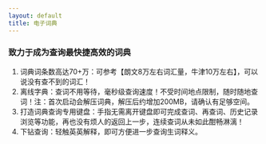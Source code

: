 ```yaml
---
layout: default
title: 电子词典
---
```


###   致力于成为查询最快捷高效的词典

1. 词典词条数高达70+万：可参考【朗文8万左右词汇量，牛津10万左右】，可以说没有查不到的词汇！
2. 离线字典：查词不用等待，毫秒级查询速度！不受时间地点限制，随时随地查词！注：首次启动会解压词典，解压后约增加200MB，请确认有足够空间。
3. 打造词典查询专用键盘：手指无需离开键盘即可完成查词、再查词、历史记录浏览等功能，再也没有烦人的返回上一步，连续查词从未如此酣畅淋漓！
4. 下钻查询：轻触英英解释，即可方便进一步查询生词释义。
